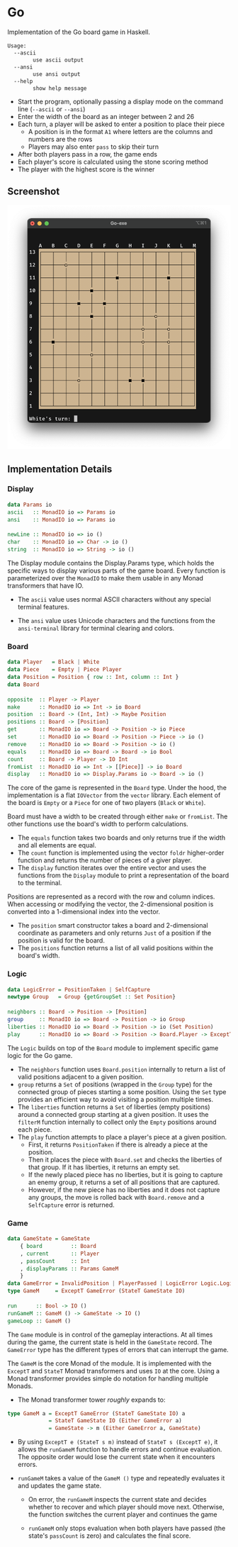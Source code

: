 # Go

Implementation of the Go board game in Haskell.

```
Usage:
  --ascii
        use ascii output
  --ansi
        use ansi output
  --help
        show help message
```

-   Start the program, optionally passing a display mode on the command line (`--ascii` or `--ansi`)
-   Enter the width of the board as an integer between 2 and 26
-   Each turn, a player will be asked to enter a position to place their piece
    -   A position is in the format `A1` where letters are the columns and numbers are the rows
    -   Players may also enter `pass` to skip their turn
-   After both players pass in a row, the game ends
-   Each player's score is calculated using the stone scoring method
-   The player with the highest score is the winner

## Screenshot

![screenshot](images/screenshot.png)

## Implementation Details

### Display

```haskell
data Params io
ascii   :: MonadIO io => Params io
ansi    :: MonadIO io => Params io

newLine :: MonadIO io => io ()
char    :: MonadIO io => Char -> io ()
string  :: MonadIO io => String -> io ()
```

The Display module contains the Display.Params type, which holds the specific ways to display various parts of the game
board. Every function is parameterized over the `MonadIO` to make them usable in any Monad transformers that have IO.

-   The `ascii` value uses normal ASCII characters without any special terminal features.

-   The `ansi` value uses Unicode characters and the functions from the `ansi-terminal` library for terminal clearing
    and colors.

### Board

```haskell
data Player   = Black | White
data Piece    = Empty | Piece Player
data Position = Position { row :: Int, column :: Int }
data Board

opposite  :: Player -> Player
make      :: MonadIO io => Int -> io Board
position  :: Board -> (Int, Int) -> Maybe Position
positions :: Board -> [Position]
get       :: MonadIO io => Board -> Position -> io Piece
set       :: MonadIO io => Board -> Position -> Piece -> io ()
remove    :: MonadIO io => Board -> Position -> io ()
equals    :: MonadIO io => Board -> Board -> io Bool
count     :: Board -> Player -> IO Int
fromList  :: MonadIO io => Int -> [[Piece]] -> io Board
display   :: MonadIO io => Display.Params io -> Board -> io ()
```

The core of the game is represented in the `Board` type. Under the hood, the implementation is a flat `IOVector` from
the `vector` library. Each element of the board is `Empty` or a `Piece` for one of two players (`Black` or `White`).

Board must have a width to be created through either `make` or `fromList`. The other functions use the board's width to
perform calculations.

-   The `equals` function takes two boards and only returns true if the width and all elements are equal.
-   The `count` function is implemented using the vector `foldr` higher-order function and returns the number of pieces
    of a giver player.
-   The `display` function iterates over the entire vector and uses the functions from the `Display` module to print a
    representation of the board to the terminal.

Positions are represented as a record with the row and column indices. When accessing or modifying the vector, the
2-dimensional position is converted into a 1-dimensional index into the vector.

-   The `position` smart constructor takes a board and 2-dimensional coordinate as parameters and only returns `Just` of
    a position if the position is valid for the board.
-   The `positions` function returns a list of all valid positions within the board's width.

### Logic

```haskell
data LogicError = PositionTaken | SelfCapture
newtype Group   = Group {getGroupSet :: Set Position}

neighbors :: Board -> Position -> [Position]
group     :: MonadIO io => Board -> Position -> io Group
liberties :: MonadIO io => Board -> Position -> io (Set Position)
play      :: MonadIO io => Board -> Position -> Board.Player -> ExceptT LogicError io (Set Position)
```

The `Logic` builds on top of the `Board` module to implement specific game logic for the Go game.

-   The `neighbors` function uses `Board.position` internally to return a list of valid positions adjacent to a given
    position.
-   `group` returns a `Set` of positions (wrapped in the `Group` type) for the connected group of pieces starting a some
    position. Using the `Set` type provides an efficient way to avoid visiting a position multiple times.
-   The `liberties` function returns a `Set` of liberties (empty positions) around a connected group starting at a given
    position. It uses the `filterM` function internally to collect only the `Empty` positions around each piece.
-   The `play` function attempts to place a player's piece at a given position.
    -   First, it returns `PositionTaken` if there is already a piece at the position.
    -   Then it places the piece with `Board.set` and checks the liberties of that group. If it has liberties, it
        returns an empty set.
    -   If the newly placed piece has no liberties, but it is going to capture an enemy group, it returns a set of all
        positions that are captured.
    -   However, if the new piece has no liberties and it does not capture any groups, the move is rolled back with
        `Board.remove` and a `SelfCapture` error is returned.

### Game

```haskell
data GameState = GameState
    { board         :: Board
    , current       :: Player
    , passCount     :: Int
    , displayParams :: Params GameM
    }
data GameError = InvalidPosition | PlayerPassed | LogicError Logic.LogicError
type GameM     = ExceptT GameError (StateT GameState IO)

run      :: Bool -> IO ()
runGameM :: GameM () -> GameState -> IO ()
gameLoop :: GameM ()
```

The `Game` module is in control of the gameplay interactions. At all times during the game, the current state is held in
the `GameState` record. The `GameError` type has the different types of errors that can interrupt the game.

The `GameM` is the core Monad of the module. It is implemented with the `ExceptT` and `StateT` Monad transformers and
uses `IO` at the core. Using a Monad transformer provides simple do notation for handling multiple Monads.

-   The Monad transformer tower _roughly_ expands to:

```haskell
type GameM a = ExceptT GameError (StateT GameState IO) a
             = StateT GameState IO (Either GameError a)
             = GameState -> m (Either GameError a, GameState)

```

-   By using `ExceptT e (StateT s m)` instead of `StateT s (ExceptT e)`, it allows the `runGameM` function to handle
    errors and continue evaluation. The opposite order would lose the current state when it encounters errors.

-   `runGameM` takes a value of the `GameM ()` type and repeatedly evaluates it and updates the game state.

    -   On error, the `runGameM` inspects the current state and decides whether to recover and which player should move
        next. Otherwise, the function switches the current player and continues the game

    -   `runGameM` only stops evaluation when both players have passed (the state's `passCount` is zero) and calculates
        the final score.
